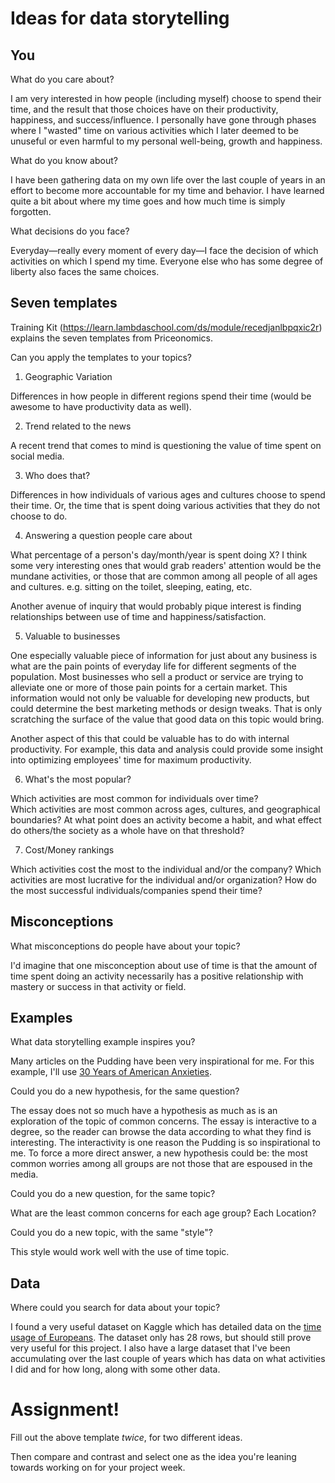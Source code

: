 # Ideas for data storytelling

## You

What do you care about?

I am very interested in how people (including myself) choose to spend their time, and the result that those choices have on their productivity, happiness, and success/influence. I personally have gone through phases where I "wasted" time on various activities which I later deemed to be unuseful or even harmful to my personal well-being, growth and happiness.

What do you know about?

I have been gathering data on my own life over the last couple of years in an effort to become more accountable for my time and behavior. I have learned quite a bit about where my time goes and how much time is simply forgotten.

What decisions do you face?

Everyday—really every moment of every day—I face the decision of which activities on which I spend my time. Everyone else who has some degree of liberty also faces the same choices.

## Seven templates

Training Kit (https://learn.lambdaschool.com/ds/module/recedjanlbpqxic2r) explains the seven templates from Priceonomics.

Can you apply the templates to your topics? 

1. Geographic Variation

Differences in how people in different regions spend their time (would be awesome to have productivity data as well).  

2. Trend related to the news

A recent trend that comes to mind is questioning the value of time spent on social media.

3. Who does that?

Differences in how individuals of various ages and cultures choose to spend their time. Or, the time that is spent doing various activities that they do not choose to do.

4. Answering a question people care about

What percentage of a person's day/month/year is spent doing X? I think some very interesting ones that would grab readers' attention would be the mundane activities, or those that are common among all people of all ages and cultures. e.g. sitting on the toilet, sleeping, eating, etc.

Another avenue of inquiry that would probably pique interest is finding relationships between use of time and happiness/satisfaction.

5. Valuable to businesses

One especially valuable piece of information for just about any business is what are the pain points of everyday life for different segments of the population. Most businesses who sell a product or service are trying to alleviate one or more of those pain points for a certain market. This information would not only be valuable for developing new products, but could determine the best marketing methods or design tweaks. That is only scratching the surface of the value that good data on this topic would bring.

Another aspect of this that could be valuable has to do with internal productivity. For example, this data and analysis could provide some insight into optimizing employees' time for maximum productivity.

6. What's the most popular?

Which activities are most common for individuals over time?  
Which activities are most common across ages, cultures, and geographical boundaries?
At what point does an activity become a habit, and what effect do others/the society as a whole have on that threshold?

7. Cost/Money rankings

Which activities cost the most to the individual and/or the company?
Which activities are most lucrative for the individual and/or organization?
How do the most successful individuals/companies spend their time?

## Misconceptions

What misconceptions do people have about your topic?

I'd imagine that one misconception about use of time is that the amount of time spent doing an activity necessarily has a positive relationship with mastery or success in that activity or field.

## Examples

What data storytelling example inspires you?

Many articles on the Pudding have been very inspirational for me. For this example, I'll use [30 Years of American Anxieties](https://pudding.cool/2018/11/dearabby/).

Could you do a new hypothesis, for the same question?

The essay does not so much have a hypothesis as much as is an exploration of the topic of common concerns. The essay is interactive to a degree, so the reader can browse the data according to what they find is interesting. The interactivity is one reason the Pudding is so inspirational to me. To force a more direct answer, a new hypothesis could be: the most common worries among all groups are not those that are espoused in the media.

Could you do a new question, for the same topic?

What are the least common concerns for each age group? Each Location?

Could you do a new topic, with the same "style"?

This style would work well with the use of time topic.

## Data

Where could you search for data about your topic?

I found a very useful dataset on Kaggle which has detailed data on the [time usage of Europeans](https://www.kaggle.com/yuchendai/european-time-use). The dataset only has 28 rows, but should still prove very useful for this project. I also have a large dataset that I've been accumulating over the last couple of years which has data on what activities I did and for how long, along with some other data.

# Assignment!

Fill out the above template *twice*, for two different ideas.

Then compare and contrast and select one as the idea you're leaning towards
working on for your project week.
